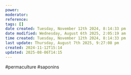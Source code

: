 ```yaml
---
power: 
moderator: 
reference: 
tags: []
date created: Tuesday, November 12th 2024, 8:14:33 pm
date modified: Wednesday, August 6th 2025, 2:05:19 am
time created: Tuesday, November 12th 2024, 8:14:33 pm
last update: Thursday, August 7th 2025, 9:27:08 pm
created: 2024-11-12T15:14
updated: 2025-08-06T14:15
---
```

#permaculture
#saponins
